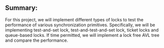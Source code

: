 ## Summary:
For this project, we will implement different types of locks to test the performance of various synchronization primitives.
Specifically, we will be implementing test-and-set lock, test-and-test-and-set lock, ticket locks and queue-based locks. 
If time permitted, we will implement a lock free AVL tree and compare the performance.
